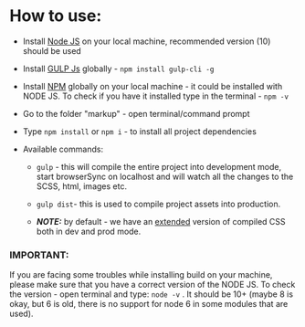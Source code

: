 # How to use:

- Install [Node JS](https://nodejs.org) on your local machine, recommended version (10) should be used

- Install [GULP Js](https://gulpjs.com/) globally - `npm install gulp-cli -g`

- Install [NPM](https://www.npmjs.com/get-npm) globally on your local machine - it could be installed with NODE JS. To check if you have it installed type in the terminal - `npm -v`

- Go to the folder "markup" - open terminal/command prompt

- Type `npm install` or `npm i` - to install all project dependencies

- Available commands:

  - `gulp` - this will compile the entire project into development mode, start browserSync on localhost and will watch all the changes to the SCSS, html, images etc.
  - `gulp dist`- this is used to compile project assets into production.

  - **_NOTE:_** by default - we have an [extended](https://github.com/sass/node-sass#outputstyle) version of compiled CSS both in dev and prod mode.

### **IMPORTANT:**

If you are facing some troubles while installing build on your machine, please make sure that you have a correct version of the NODE JS.
To check the version - open terminal and type: `node -v` . It should be 10+ (maybe 8 is okay, but 6 is old, there is no support for node 6 in some modules that are used).
